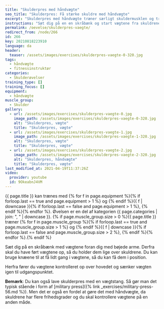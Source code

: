 ```yaml
---
title: "Skulderpres med håndvægte"
seo_title: "Skulderpres: Få stærke skuldre med håndvægte"
excerpt: "Skulderpres med håndvægte træner særligt skuldermusklen og triceps, men brystet er også involveret."
instructions: "Sæt dig på en en skråbænk og start vægtene fra skuldrene. Pres op over hovedet med albuerne under vægtene indtil du har strakte arme. Sænk kontrolleret til udgangspunktet igen."
permalink: /oevelse/skulderpres-vaegte/
redirect_from: /node/266
id: 266
key: 20210818223910
language: da
header:
  teaser: /assets/images/exercises/skulderpres-vaegte-0-320.jpg
tags:
  - håndvægte
  - fitnessinstruktør
categories:
  - Skulderøvelser
training_type: []
training_focus: []
equipment:
  - håndvægte
muscle_group:
  - Skulder
gallery:
  - url: /assets/images/exercises/skulderpres-vaegte-0.jpg
    image_path: /assets/images/exercises/skulderpres-vaegte-0-320.jpg
    alt: "Skulderpres, vægte"
    title: "Skulderpres, vægte"
  - url: /assets/images/exercises/skulderpres-vaegte-1.jpg
    image_path: /assets/images/exercises/skulderpres-vaegte-1-320.jpg
    alt: "Skulderpres, vægte"
    title: "Skulderpres, vægte"
  - url: /assets/images/exercises/skulderpres-vaegte-2.jpg
    image_path: /assets/images/exercises/skulderpres-vaegte-2-320.jpg
    alt: "Skulderpres, håndvægte"
    title: "Skulderpres, vægte"
last_modified_at: 2021-04-19T11:37:26Z
video:
  provider: youtube
  id: 9OkeabnJ4VM
---
```

{{ page.title }} kan trænes med {% for f in page.equipment %}{% if forloop.last == true and page.equipment > 1 %} og {% endif %}{{ f | downcase  }}{% if forloop.last == false and page.equipment > 1 %}, {% endif %}{% endfor %}. Øvelsen er en del af kategorien {{ page.categories | join: ", " | downcase }}. {% if page.muscle_group.size > 0 %}{{ page.title }} træner {% for f in page.muscle_group %}{% if forloop.last == true and page.muscle_group.size > 1 %} og {% endif %}{{ f | downcase }}{% if forloop.last == false and page.muscle_group.size > 2 %}, {% endif %}{% endfor %}.{% endif %}

Sæt dig på en skråbænk med vægtene foran dig med bøjede arme. Derfra skal du have ført vægtene op, så du holder dem lige over skuldrene. Du kan bruge knæene til at få lidt gang i vægtene, så du kan få dem i position.

Herfra fører du vægtene kontrolleret op over hovedet og sænker vægten igen til udgangspunktet.

**Bemærk**: Du kan også lave skulderpres med en vægtstang. Så gør man det typisk stående i form af [military press]({% link _exercises/military-press-56.md %}). Men det er også en fordel at gøre det med håndvægte, da skuldrene har flere frihedsgrader og du skal kontrollere vægtene på en anden måde.
